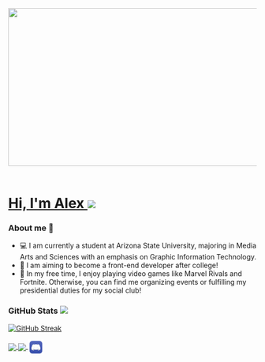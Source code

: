 <header>
  <a href="https://github.com/Swaglicious">
      <img src="https://i.pinimg.com/originals/16/89/5b/16895b231b6da505e2e4acef02a3c1fe.gif" width = 930 height = 320/>
</header>

<!--Intro-->
# Hi, I'm Alex <a href="https://github.com/Swaglicious"><img src="https://user-images.githubusercontent.com/74038190/226127913-88de86d3-8437-45b9-a3b6-e746b47f655a.gif" height = 65/></a>

<!--About me-->
### About me 👾
- :computer: I am currently a student at Arizona State University, majoring in Media Arts and Sciences with an emphasis on Graphic Information Technology.
- :mushroom: I am aiming to become a front-end developer after college!
- :lotus: In my free time, I enjoy playing video games like Marvel Rivals and Fortnite. Otherwise, you can find me organizing events or fulfilling my presidential duties for my social club!

<!--Github streak-->
### GitHub Stats <a href="https://github.com/Swaglicious"><img src="https://user-images.githubusercontent.com/74038190/216656986-e4424d73-56dd-4e0d-96ac-66f9f2c3be42.gif" height = 42 wdith=42/></a>

[![GitHub Streak](https://streak-stats.demolab.com?user=Swaglicious&theme=modern-lilac2)](https://github.com/Swaglicious)

<!--Links to my accounts-->
<footer>
<a href="https://www.linkedin.com/public-profile/settings?trk=d_flagship3_profile_self_view_public_profile">
      <img align="center" src="https://static.vecteezy.com/system/resources/previews/016/716/470/non_2x/linkedin-icon-free-png.png" width=25/>
    </a>
<a href="https://asu.joinhandshake.com/profiles/5zrz27">
      <img align="center" src="https://ncwu.edu/wp-content/uploads/2023/09/Handshake_app_icon_default.png" width=25/>
<a href="https://discord.com/users/740878206516592660">
      <img align="center" src="discord logo.png" width=32 height=32/>
</footer>
